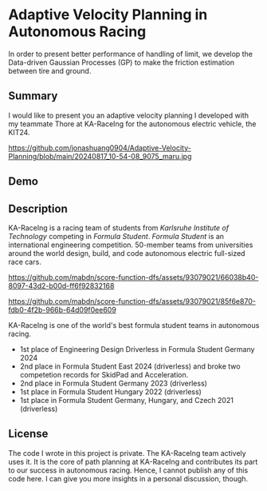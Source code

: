 # Adaptive Velocity Planning in Autonomous Racing
In order to present better performance of handling of limit, we develop the Data-driven Gaussian Processes (GP) to make the friction estimation between tire and ground. 
## Summary
I would like to present you an adaptive velocity planning I developed with my teammate Thore at KA-RaceIng for the autonomous electric vehicle, the KIT24.

https://github.com/jonashuang0904/Adaptive-Velocity-Planning/blob/main/20240817_10-54-08_9075_maru.jpg
## Demo

## Description
KA-RaceIng is a racing team of students from *Karlsruhe Institute of Technology* competing in *Formula Student*.
*Formula Student* is an international engineering competition. 50-member teams from universities around the world design, build, and code autonomous electric full-sized race cars.

<https://github.com/mabdn/score-function-dfs/assets/93079021/66038b40-8097-43d2-b00d-ff6f92832168>

<https://github.com/mabdn/score-function-dfs/assets/93079021/85f6e870-fdb0-4f2b-966b-64d09f0ee609>

KA-RaceIng is one of the world's best formula student teams in autonomous racing.
- 1st place of Engineering Design Driverless in Formula Student Germany 2024
- 2nd place in Formula Student East 2024 (driverless) and broke two competetion records for SkidPad and Acceleration.
- 2nd place in Formula Student Germany 2023 (driverless)
- 1st place in Formula Student Hungary 2022 (driverless)
- 1st place in Formula Student Germany, Hungary, and Czech 2021 (driverless)
## License
The code I wrote in this project is private. The KA-RaceIng team actively uses it. It is the core of path planning at KA-RaceIng and contributes its part to our success in autonomous racing. Hence, I cannot publish any of this code here. I can give you more insights in a personal discussion, though.
